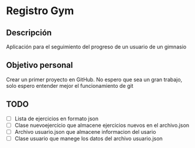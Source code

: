 # Registro Gym

## Descripción

Aplicación para el seguimiento del progreso de un usuario de un gimnasio 

## Objetivo personal

Crear un primer proyecto en GitHub. No espero que sea un gran trabajo, solo espero entender mejor el funcionamiento de git

## TODO

- [ ] Lista de ejercicios en formato json
- [ ] Clase nuevoejercicio que almacene ejercicios nuevos en el archivo.json
- [ ] Archivo usuario.json que almacene informacion del usario 
- [ ] Clase usuario que manege los datos del archivo usuario.json

